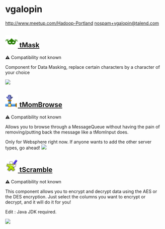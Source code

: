 # vgalopin
  <http://www.meetup.com/Hadoop-Portland>
  <nospam+vgalopin@talend.com>

## <a href='./components/tMask/readme.md'><img src='./components/tMask/logo.jpg' width='40' height='40'> tMask</a>
 :warning: Compatibility not known

Component for Data Masking, replace certain characters by a character of your choice



<img src='./components/tMask/sample.jpg'>

## <a href='./components/tMomBrowse/readme.md'><img src='./components/tMomBrowse/logo.jpg' width='40' height='40'> tMomBrowse</a>
 :warning: Compatibility not known

Allows you to browse through a MessageQueue without having the pain of removing/putting back the message like a tMomInput does.

Only for Websphere right now. If anyone wants to add the other server types, go ahead!
<img src='./components/tMomBrowse/sample.jpg'>

## <a href='./components/tScramble/readme.md'><img src='./components/tScramble/logo.jpg' width='40' height='40'> tScramble</a>
 :warning: Compatibility not known

This component allows you to encrypt and decrypt data using the AES or the DES encryption. Just select the columns you want to encrypt or decrypt, and it will do it for you!

Edit : Java JDK required.



<img src='./components/tScramble/sample.jpg'>
